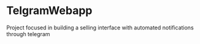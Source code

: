 # TelgramWebapp
Project focused in building a selling interface with automated notifications through telegram
